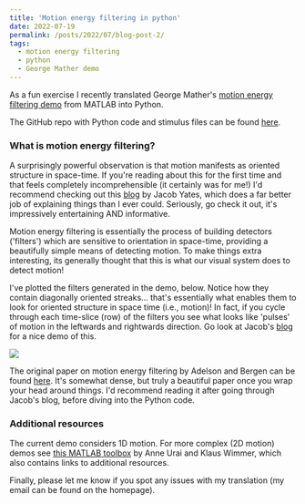 ```yaml
---
title: 'Motion energy filtering in python'
date: 2022-07-19
permalink: /posts/2022/07/blog-post-2/
tags:
  - motion energy filtering
  - python
  - George Mather demo
---
```


As a fun exercise I recently translated George Mather's [motion energy filtering demo](http://www.georgemather.com/Model.html) from MATLAB into Python. 

The GitHub repo with Python code and stimulus files can be found [here](https://github.com/bootstrapbill/motion-energy-python-translation). 

### What is motion energy filtering?
A surprisingly powerful observation is that motion manifests as oriented structure in space-time. If you're reading about this for the first time and that feels completely incomprehensible (it certainly was for me!) I'd recommend checking out this [blog](https://jake.vision/blog/motion-illusions/) by Jacob Yates, which does a far better job of explaining things than I ever could. Seriously, go check it out, it's impressively entertaining AND informative.

Motion energy filtering is essentially the process of building detectors ('filters') which are sensitive to orientation in space-time, providing a beautifully simple means of detecting motion. To make things extra interesting, its generally thought that this is what our visual system does to detect motion!

I've plotted the filters generated in the demo, below. Notice how they contain diagonally oriented streaks... that's essentially what enables them to look for oriented structure in space time (i.e., motion)! In fact, if you cycle through each time-slice (row) of the filters you see what looks like 'pulses' of motion in the leftwards and rightwards direction. Go look at Jacob's [blog](https://jake.vision/blog/motion-illusions/) for a nice demo of this.

![](../../../../images/motion_energy_filters.jpg)

The original paper on motion energy filtering by Adelson and Bergen can be found [here](https://opg.optica.org/josaa/fulltext.cfm?uri=josaa-2-2-284&id=1945). It's somewhat dense, but truly a beautiful paper once you wrap your head around things. I'd recommend reading it after going through Jacob's blog, before diving into the Python code.

### Additional resources

The current demo considers 1D motion. For more complex (2D motion) demos see [this MATLAB toolbox](https://github.com/anne-urai/motion_energy_filtering) by Anne Urai and Klaus Wimmer, which also contains links to additional resources. 

Finally, please let me know if you spot any issues with my translation (my email can be found on the homepage).  
